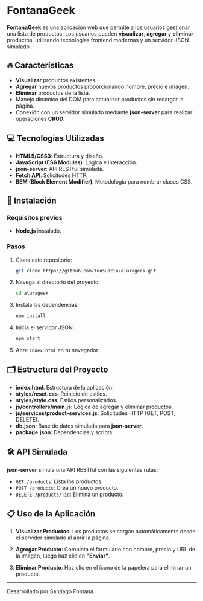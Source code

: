 # FontanaGeek

**FontanaGeek** es una aplicación web que permite a los usuarios gestionar una lista de productos. Los usuarios pueden **visualizar**, **agregar** y **eliminar** productos, utilizando tecnologías frontend modernas y un servidor JSON simulado.

## 🔥 Características

- **Visualizar** productos existentes.
- **Agregar** nuevos productos proporcionando nombre, precio e imagen.
- **Eliminar** productos de la lista.
- Manejo dinámico del DOM para actualizar productos sin recargar la página.
- Conexión con un servidor simulado mediante **json-server** para realizar operaciones **CRUD**.

## 💻 Tecnologías Utilizadas

- **HTML5/CSS3**: Estructura y diseño.
- **JavaScript (ES6 Modules)**: Lógica e interacción.
- **json-server**: API RESTful simulada.
- **Fetch API**: Solicitudes HTTP.
- **BEM (Block Element Modifier)**: Metodología para nombrar clases CSS.

## 🚀 Instalación

### Requisitos previos

- **Node.js** instalado.

### Pasos

1. Clona este repositorio:

   ```bash
   git clone https://github.com/tuusuario/alurageek.git
   ```

2. Navega al directorio del proyecto:

   ```bash
   cd alurageek
   ```

3. Instala las dependencias:

   ```bash
   npm install
   ```

4. Inicia el servidor JSON:

   ```bash
   npm start
   ```

5. Abre `index.html` en tu navegador.

## 🗂️ Estructura del Proyecto

- **index.html**: Estructura de la aplicación.
- **styles/reset.css**: Reinicio de estilos.
- **styles/style.css**: Estilos personalizados.
- **js/controllers/main.js**: Lógica de agregar y eliminar productos.
- **js/services/product-services.js**: Solicitudes HTTP (GET, POST, DELETE).
- **db.json**: Base de datos simulada para **json-server**.
- **package.json**: Dependencias y scripts.

## 🛠️ API Simulada

**json-server** simula una API RESTful con las siguientes rutas:

- `GET /products`: Lista los productos.
- `POST /products`: Crea un nuevo producto.
- `DELETE /products/:id`: Elimina un producto.

## 📋 Uso de la Aplicación

1. **Visualizar Productos**: Los productos se cargan automáticamente desde el servidor simulado al abrir la página.
   
2. **Agregar Producto**: Completa el formulario con nombre, precio y URL de la imagen, luego haz clic en **"Enviar"**.
   
3. **Eliminar Producto**: Haz clic en el ícono de la papelera para eliminar un producto.

---
Desarrollado por Santiago Fontana
